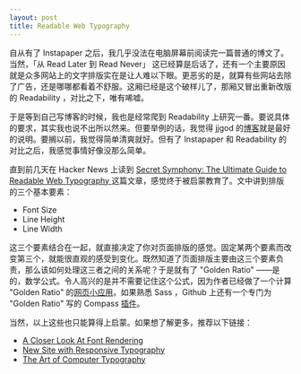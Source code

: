 ```yaml
---
layout: post
title: Readable Web Typography
---
```


自从有了 Instapaper 之后，我几乎没法在电脑屏幕前阅读完一篇普通的博文了。当然，「从 Read Later 到 Read Never」 这已经算是后话了，还有一个主要原因就是众多网站上的文字排版实在是让人难以下眼。更恶劣的是，就算有些网站去除了广告，还是哪哪都看着不舒服。这厢已经是这个破样儿了，那厢又冒出重新改版的 Readability ，对比之下，唯有唏嘘。

于是等到自己写博客的时候，我也是经常爬到 Readability 上研究一番。要说具体的要求，其实我也说不出所以然来。但要举例的话，我觉得 jjgod 的[博客](http://blog.jjgod.org/)就是最好的说明。要搁以前，我觉得简单清爽就好。但有了 Instapaper 和 Readability 的对比之后，我感觉事情好像没那么简单。

直到前几天在 Hacker News 上读到 [Secret Symphony: The Ultimate Guide to Readable Web Typography
](http://www.pearsonified.com/2011/12/golden-ratio-typography.php) 这篇文章，感觉终于被启蒙教育了。文中讲到排版的三个基本要素：

- Font Size
- Line Height
- Line Width

这三个要素结合在一起，就直接决定了你对页面排版的感觉。固定某两个要素而改变第三个，就能很直观的感受到变化。既然知道了页面排版主要由这三个要素负责，那么该如何处理这三者之间的关系呢？于是就有了 "Golden Ratio" ——是的，数学公式。令人高兴的是并不需要记住这个公式，因为作者已经做了一个计算 "Golden Ratio" 的[网页小应用](http://www.pearsonified.com/typography/)。如果熟悉 Sass ，Github 上还有一个专门为 "Golden Ratio" 写的 Compass [插件](https://github.com/maxbeatty/goldentype)。 

当然，以上这些也只能算得上启蒙。如果想了解更多，推荐以下链接：

- [A Closer Look At Font Rendering](http://www.smashingmagazine.com/2012/04/24/a-closer-look-at-font-rendering/)
- [New Site with Responsive Typography](http://informationarchitects.net/blog/responsive-typography/)
- [The Art of Computer Typography](http://37signals.com/svn/posts/3183-the-art-of-computer-typography)

